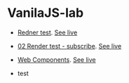 
# VanilaJS-lab

* [Redner test](01). [See live](https://thegicode.github.io/vanilaJS-lab/01)
* [02 Render test - subscribe](02). [See live](https://thegicode.github.io/vanilaJS-lab/02)

* [Web Components](web-components). [See live](https://thegicode.github.io/vanilaJS-lab/web-components)


* test
